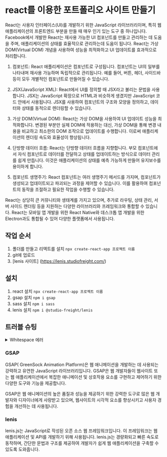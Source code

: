 # react를 이용한 포트폴리오 사이트 만들기
React는 사용자 인터페이스(UI)를 개발하기 위한 JavaScript 라이브러리이며, 특히 웹 애플리케이션의 프론트엔드 부분을 만들 때 매우 인기 있는 도구 중 하나입니다. Facebook에서 개발한 React는 재사용 가능한 UI 컴포넌트를 만들고 관리하는 데 도움을 주며, 애플리케이션의 상태를 효율적으로 관리하는데 도움이 됩니다. React는 가상 DOM(Virtual DOM) 개념을 사용하여 성능을 최적화하고 UI 업데이트를 효과적으로 처리합니다.
   
1. 컴포넌트: React 애플리케이션은 컴포넌트로 구성됩니다. 컴포넌트는 UI의 일부를 나타내며 재사용 가능하며 독립적으로 관리됩니다. 예를 들어, 버튼, 헤더, 사이드바 등이 모두 개별적인 컴포넌트로 만들어질 수 있습니다.

2. JSX(JavaScript XML): React에서 UI를 정의할 때 JSX라고 불리는 문법을 사용합니다. JSX는 JavaScript 확장으로 HTML과 비슷하게 생겼지만 JavaScript 코드 안에서 사용됩니다. JSX를 사용하여 컴포넌트의 구조와 모양을 정의하고, 데이터와 상태를 동적으로 렌더링할 수 있습니다.

3. 가상 DOM(Virtual DOM): React는 가상 DOM을 사용하여 UI 업데이트 성능을 최적화합니다. 변경된 부분만 실제 DOM에 적용하는 대신, 가상 DOM을 통해 변경 내용을 비교하고 최소한의 DOM 조작으로 업데이트를 수행합니다. 이로써 애플리케이션의 렌더링 속도와 효율성이 향상됩니다.

4. 단방향 데이터 흐름: React는 단방향 데이터 흐름을 지향합니다. 부모 컴포넌트에서 자식 컴포넌트로 데이터를 전달하고 상태를 업데이트하는 방식으로 데이터 관리를 쉽게 만듭니다. 이것은 애플리케이션의 상태를 예측 가능하게 만들어 유지보수를 용이하게 합니다.

5. 컴포넌트 생명주기: React 컴포넌트는 여러 생명주기 메서드를 가지며, 컴포넌트가 생성되고 업데이트되고 파괴되는 과정을 제어할 수 있습니다. 이를 활용하여 컴포넌트의 동작을 조절하고 필요한 작업을 수행할 수 있습니다.
   
React는 상당히 큰 커뮤니티와 생태계를 가지고 있으며, 추가로 라우팅, 상태 관리, 서버 사이드 렌더링 등을 지원하는 다양한 라이브러리와 프레임워크와 통합할 수 있습니다. React는 모바일 앱 개발을 위한 React Native와 데스크톱 앱 개발을 위한 Electron과도 통합될 수 있어 다양한 플랫폼에서 사용됩니다.

## 작업 순서
1. 폴더를 만들고 리액트를 설치 `npx create-react-app 프로젝트 이름`
2. git에 업로드
3. [lenis 사이트] (https://lenis.studiofreight.com/)

## 설치
1. react 설치 `npx create-react-app 프로젝트 이름`
2. gsap 설치 `npm i gsap`
3. sass 설치 `npm i sass`
4. lenis 설치 `npm i @studio-freight/lenis`


## 트러블 슈팅
<details>
    <summary>
        Whitespace 에러
    </summary>
    유닉스 시스템에서는 한 줄의 끝이 LF(Line Feed)로 이루어지는 반면, 윈도우에서는 줄 하나가 CR(Carriage Return)와 LF(Line Feed), 즉 CRLF로 이루어지는데 Git이 이 둘 중 어느 쪽을 선택할지 혼란이 왔다.

    해결
    `git config --global core.autocrlf true // 시스템 전체에 적용`
    `git config core.autocrlf true // 해당 프로젝트에만 적용`
</details>

### GSAP
GSAP( GreenSock Animation Platform)은 웹 애니메이션을 개발하는 데 사용되는 강력하고 유연한 JavaScript 라이브러리입니다. GSAP은 웹 개발자들이 웹사이트 또는 웹 애플리케이션에서 복잡한 애니메이션 및 상호작용 요소를 구현하고 제어하기 위한 다양한 도구와 기능을 제공합니다.
    
GSAP은 웹 애니메이션의 높은 품질과 성능을 제공하기 위한 강력한 도구로 많은 웹 개발자와 디자이너에게 사랑받고 있으며, 웹사이트의 시각적 요소를 향상시키고 사용자 경험을 개선하는 데 사용됩니다.

### lenis
lenis.js는 JavaScript로 작성된 오픈 소스 웹 프레임워크입니다. 이 프레임워크는 웹 애플리케이션 및 API를 개발하기 위해 사용됩니다. lenis.js는 경량화되고 빠른 속도로 동작하며, 간단한 문법과 구조를 제공하여 개발자가 쉽게 웹 애플리케이션을 구축할 수 있도록 도와줍니다.